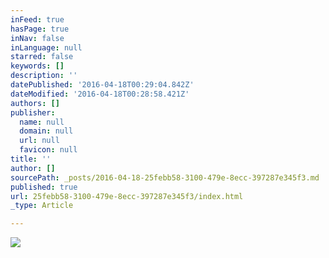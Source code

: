 ```yaml
---
inFeed: true
hasPage: true
inNav: false
inLanguage: null
starred: false
keywords: []
description: ''
datePublished: '2016-04-18T00:29:04.842Z'
dateModified: '2016-04-18T00:28:58.421Z'
authors: []
publisher:
  name: null
  domain: null
  url: null
  favicon: null
title: ''
author: []
sourcePath: _posts/2016-04-18-25febb58-3100-479e-8ecc-397287e345f3.md
published: true
url: 25febb58-3100-479e-8ecc-397287e345f3/index.html
_type: Article

---
```

![](https://the-grid-user-content.s3-us-west-2.amazonaws.com/b2c32711-52af-4423-8ab0-22a58e2b2ae1.jpg)